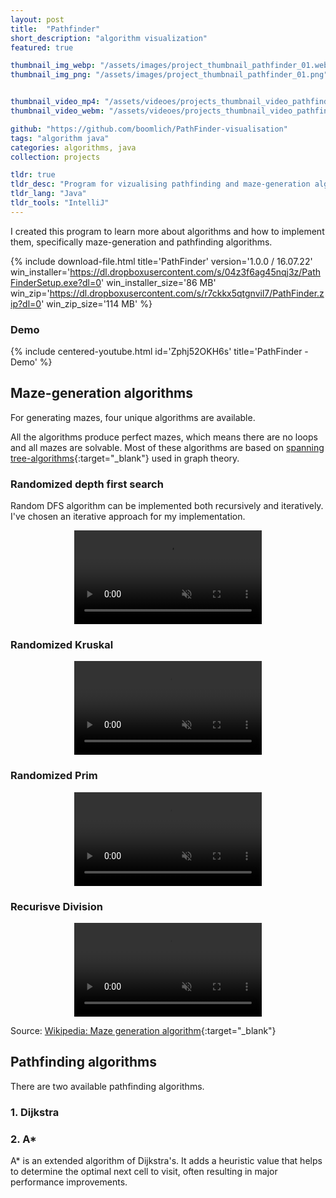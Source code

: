 ```yaml
---
layout: post
title:  "Pathfinder"
short_description: "algorithm visualization"
featured: true

thumbnail_img_webp: "/assets/images/project_thumbnail_pathfinder_01.webp"
thumbnail_img_png: "/assets/images/project_thumbnail_pathfinder_01.png"


thumbnail_video_mp4: "/assets/videoes/projects_thumbnail_video_pathfinder_01.mp4"
thumbnail_video_webm: "/assets/videoes/projects_thumbnail_video_pathfinder_01.webm"

github: "https://github.com/boomlich/PathFinder-visualisation"
tags: "algorithm java"
categories: algorithms, java
collection: projects

tldr: true
tldr_desc: "Program for vizualising pathfinding and maze-generation algorithms"
tldr_lang: "Java"
tldr_tools: "IntelliJ"
---
```


I created this program to learn more about algorithms and how to implement them, specifically maze-generation and pathfinding algorithms.

{% include download-file.html 
    title='PathFinder' version='1.0.0 / 16.07.22'
    win_installer='https://dl.dropboxusercontent.com/s/04z3f6ag45nqj3z/PathFinderSetup.exe?dl=0' win_installer_size='86 MB'
    win_zip='https://dl.dropboxusercontent.com/s/r7ckkx5qtgnvil7/PathFinder.zip?dl=0' win_zip_size='114 MB'
%}

### Demo
{% include centered-youtube.html 
    id='Zphj52OKH6s'
    title='PathFinder - Demo'
%}

## Maze-generation algorithms
For generating mazes, four unique algorithms are available.

All the algorithms produce perfect mazes, which means there are no loops and all mazes are solvable. Most of these algorithms are based on [spanning tree-algorithms](https://en.wikipedia.org/wiki/Minimum_spanning_tree){:target="_blank"} used in graph theory.

### Randomized depth first search

Random DFS algorithm can be implemented both recursively and iteratively. I've chosen an iterative approach for my implementation.

<center>
    <video class="in-article-video" autoplay muted playsinline loop>
        <source src="/assets/videoes/articles/project_article_pathfinder_DFS_01.mp4" type="video/mp4">
        <source src="/assets/videoes/articles/project_article_pathfinder_DFS_01.webm" type="video/webm">
    </video>
</center>

### Randomized Kruskal

<center>
    <video class="in-article-video" autoplay muted playsinline loop>
        <source src="/assets/videoes/articles/project_article_pathfinder_kruskals_01.mp4" type="video/mp4">
        <source src="/assets/videoes/articles/project_article_pathfinder_kruskals_01.webm" type="video/webm">
    </video>
</center>

### Randomized Prim

<center>
    <video class="in-article-video" autoplay muted playsinline loop>
        <source src="/assets/videoes/articles/project_article_pathfinder_prim_01.mp4" type="video/mp4">
        <source src="/assets/videoes/articles/project_article_pathfinder_prim_01.webm" type="video/webm">
    </video>
</center>

### Recurisve Division

<center>
    <video class="in-article-video" autoplay muted playsinline loop>
        <source src="/assets/videoes/articles/project_article_pathfinder_division_01.mp4" type="video/mp4">
        <source src="/assets/videoes/articles/project_article_pathfinder_division_01.webm" type="video/webm">
    </video>
</center>

Source: [Wikipedia: Maze generation algorithm](https://en.wikipedia.org/wiki/Maze_generation_algorithm){:target="_blank"}


## Pathfinding algorithms

There are two available pathfinding algorithms.

### 1. Dijkstra



### 2. A*
A* is an extended algorithm of Dijkstra's. It adds a heuristic value that helps to determine
the optimal next cell to visit, often resulting in major performance improvements.